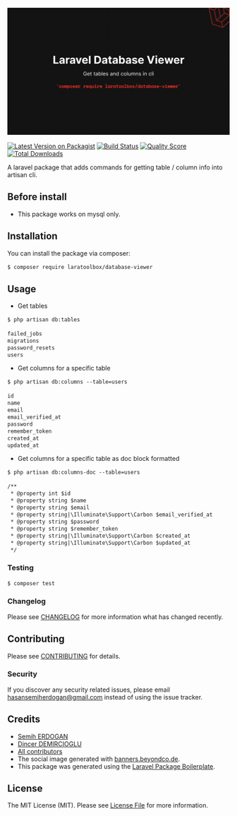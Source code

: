 ![Social Image](social.jpg)

[![Latest Version on Packagist](https://img.shields.io/packagist/v/laratoolbox/database-viewer.svg?style=flat-square)](https://packagist.org/packages/laratoolbox/database-viewer)
[![Build Status](https://img.shields.io/travis/laratoolbox/database-viewer/master.svg?style=flat-square)](https://travis-ci.org/laratoolbox/database-viewer)
[![Quality Score](https://img.shields.io/scrutinizer/g/laratoolbox/database-viewer.svg?style=flat-square)](https://scrutinizer-ci.com/g/laratoolbox/database-viewer)
[![Total Downloads](https://img.shields.io/packagist/dt/laratoolbox/database-viewer.svg?style=flat-square)](https://packagist.org/packages/laratoolbox/database-viewer)

A laravel package that adds commands for getting table / column info into artisan cli.

## Before install

* This package works on mysql only.

## Installation

You can install the package via composer:

```bash
$ composer require laratoolbox/database-viewer
```

## Usage

* Get tables
```shell
$ php artisan db:tables

failed_jobs
migrations
password_resets
users
```

* Get columns for a specific table
```shell
$ php artisan db:columns --table=users

id
name
email
email_verified_at
password
remember_token
created_at
updated_at
```

* Get columns for a specific table as doc block formatted
```shell
$ php artisan db:columns-doc --table=users

/**
 * @property int $id
 * @property string $name
 * @property string $email
 * @property string|\Illuminate\Support\Carbon $email_verified_at
 * @property string $password
 * @property string $remember_token
 * @property string|\Illuminate\Support\Carbon $created_at
 * @property string|\Illuminate\Support\Carbon $updated_at
 */
```

### Testing

``` bash
$ composer test
```

### Changelog

Please see [CHANGELOG](CHANGELOG.md) for more information what has changed recently.

## Contributing

Please see [CONTRIBUTING](CONTRIBUTING.md) for details.

### Security

If you discover any security related issues, please email hasansemiherdogan@gmail.com instead of using the issue tracker.

## Credits

- [Semih ERDOGAN](https://github.com/laratoolbox)
- [Dincer DEMIRCIOGLU](https://github.com/dinncer)
- [All contributors](https://github.com/laratoolbox/database-viewer/graphs/contributors)
- The social image generated with [banners.beyondco.de](https://banners.beyondco.de/).
- This package was generated using the [Laravel Package Boilerplate](https://laravelpackageboilerplate.com).

## License

The MIT License (MIT). Please see [License File](LICENSE.md) for more information.
